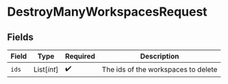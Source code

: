 # DestroyManyWorkspacesRequest


## Fields

| Field                               | Type                                | Required                            | Description                         |
| ----------------------------------- | ----------------------------------- | ----------------------------------- | ----------------------------------- |
| `ids`                               | List[*int*]                         | :heavy_check_mark:                  | The ids of the workspaces to delete |
